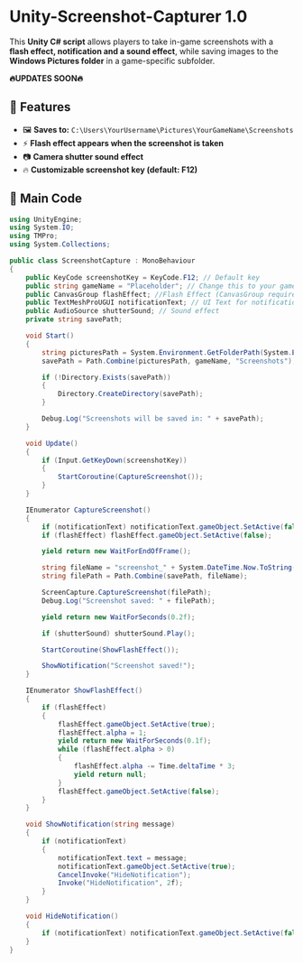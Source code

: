 # Unity-Screenshot-Capturer 1.0
This **Unity C# script** allows players to take in-game screenshots with a **flash effect, notification and a sound effect**, while saving images to the **Windows Pictures folder** in a game-specific subfolder.

**🔥UPDATES SOON🔥**

## 🚀 Features
- 🖼️ **Saves to:** `C:\Users\YourUsername\Pictures\YourGameName\Screenshots`
- ⚡ **Flash effect appears when the screenshot is taken**
- 📷 **Camera shutter sound effect**
- 🔥 **Customizable screenshot key (default: F12)**

## 📜 Main Code
```csharp
using UnityEngine;
using System.IO;
using TMPro;
using System.Collections;

public class ScreenshotCapture : MonoBehaviour
{
    public KeyCode screenshotKey = KeyCode.F12; // Default key
    public string gameName = "Placeholder"; // Change this to your game's name
    public CanvasGroup flashEffect; //Flash Effect (CanvasGroup required)
    public TextMeshProUGUI notificationText; // UI Text for notifications
    public AudioSource shutterSound; // Sound effect
    private string savePath;

    void Start()
    {
        string picturesPath = System.Environment.GetFolderPath(System.Environment.SpecialFolder.MyPictures);
        savePath = Path.Combine(picturesPath, gameName, "Screenshots");

        if (!Directory.Exists(savePath))
        {
            Directory.CreateDirectory(savePath);
        }

        Debug.Log("Screenshots will be saved in: " + savePath);
    }

    void Update()
    {
        if (Input.GetKeyDown(screenshotKey))
        {
            StartCoroutine(CaptureScreenshot());
        }
    }

    IEnumerator CaptureScreenshot()
    {
        if (notificationText) notificationText.gameObject.SetActive(false);
        if (flashEffect) flashEffect.gameObject.SetActive(false);

        yield return new WaitForEndOfFrame();

        string fileName = "screenshot_" + System.DateTime.Now.ToString("yyyy-MM-dd_HH-mm-ss") + ".png";
        string filePath = Path.Combine(savePath, fileName);

        ScreenCapture.CaptureScreenshot(filePath);
        Debug.Log("Screenshot saved: " + filePath);

        yield return new WaitForSeconds(0.2f);

        if (shutterSound) shutterSound.Play();

        StartCoroutine(ShowFlashEffect());

        ShowNotification("Screenshot saved!");
    }

    IEnumerator ShowFlashEffect()
    {
        if (flashEffect)
        {
            flashEffect.gameObject.SetActive(true);
            flashEffect.alpha = 1;
            yield return new WaitForSeconds(0.1f);
            while (flashEffect.alpha > 0)
            {
                flashEffect.alpha -= Time.deltaTime * 3;
                yield return null;
            }
            flashEffect.gameObject.SetActive(false);
        }
    }

    void ShowNotification(string message)
    {
        if (notificationText)
        {
            notificationText.text = message;
            notificationText.gameObject.SetActive(true);
            CancelInvoke("HideNotification");
            Invoke("HideNotification", 2f);
        }
    }

    void HideNotification()
    {
        if (notificationText) notificationText.gameObject.SetActive(false);
    }
}
